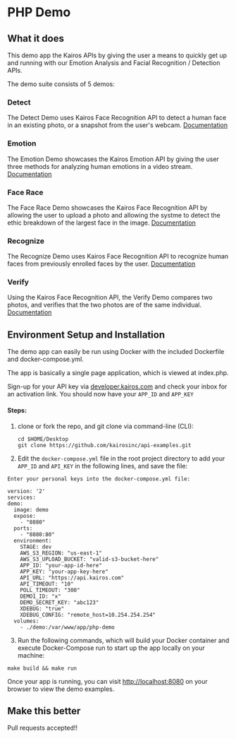 # PHP Demo 

## What it does
This demo app the Kairos APIs by giving the user a means to quickly get up and running with our Emotion Analysis and Facial Recognition / Detection APIs.

The demo suite consists of 5 demos:

### Detect 
The Detect Demo uses Kairos Face Recognition API to detect a human face in an existing photo, or a snapshot from the user's webcam.
[Documentation](/php-demo/detect/README.md)

### Emotion
The Emotion Demo showcases the Kairos Emotion API by giving the user three methods for analyzing human emotions in a video stream.  
[Documentation](/php-demo/emotion/README.md)

### Face Race
The Face Race Demo showcases the Kairos Face Recognition API by allowing the user to upload a photo and allowing the systme to detect the ethic breakdown of the largest face in the image.
[Documentation](/php-demo/facerace/README.md)

### Recognize
The Recognize Demo uses Kairos Face Recognition API to recognize human faces from previously enrolled faces by the user.
[Documentation](/php-demo/recognize/README.md)

### Verify
Using the Kairos Face Recognition API, the Verify Demo compares two photos, and verifies that the two photos are of the same individual.
[Documentation](/php-demo/verify/README.md)


## Environment Setup and Installation

The demo app can easily be run using Docker with the included Dockerfile and docker-compose.yml.

The app is basically a single page application, which is viewed at index.php.

Sign-up for your API key via [developer.kairos.com](https://developer.kairos.com) and check your inbox for an activation link. You should now have your `APP_ID` and `APP_KEY`

#### Steps:

1. clone or fork the repo, and git clone via command-line (CLI):
   ```
   cd $HOME/Desktop
   git clone https://github.com/kairosinc/api-examples.git
   ```
2. Edit the `docker-compose.yml` file in the root project directory to add your `APP_ID` and `API_KEY` in the following lines, and save the file:
  ```
Enter your personal keys into the docker-compose.yml file:

version: '2'
services:
  demo:
    image: demo
    expose:
      - "8080"
    ports:
      - "8080:80"
    environment:
      STAGE: dev
      AWS_S3_REGION: "us-east-1"
      AWS_S3_UPLOAD_BUCKET: "valid-s3-bucket-here"
      APP_ID: "your-app-id-here"
      APP_KEY: "your-app-key-here"
      API_URL: "https://api.kairos.com"
      API_TIMEOUT: "10" 
      POLL_TIMEOUT: "300"
      DEMO1_ID: "x"
      DEMO_SECRET_KEY: "abc123"
      XDEBUG: "true"
      XDEBUG_CONFIG: "remote_host=10.254.254.254"
    volumes:
      - ./demo:/var/www/app/php-demo
  ```

3. Run the following commands, which will build your Docker container and execute Docker-Compose run to start up the app locally on your machine:
  ```
  make build && make run
  ```

Once your app is running, you can visit [http://localhost:8080](http://localhost:8080) on your browser to view the demo examples.

## Make this better

Pull requests accepted!! 





